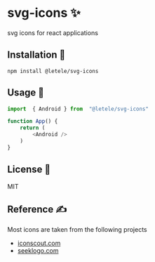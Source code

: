 # svg-icons &#10024;
svg icons for react applications 

## Installation &#128640;
<code>npm install @letele/svg-icons</code>

## Usage &#129335;
```js
import  { Android } from  "@letele/svg-icons" 

function App() {
    return (
        <Android />
    )
}
```

## License &#128273;
MIT

## Reference &#9997;
Most icons are taken from the following projects
- [iconscout.com](https://iconscout.com/)
- [seeklogo.com](https://seeklogo.com/)
